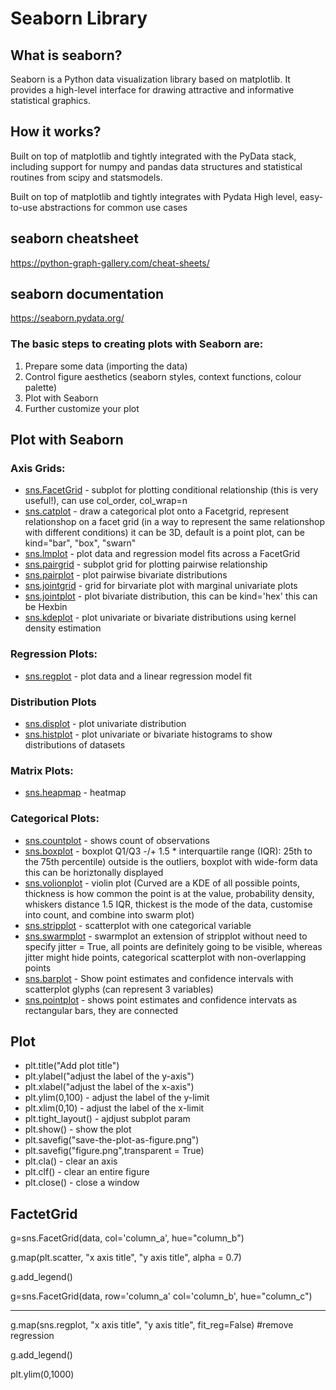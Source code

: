 # Seaborn Library

## What is seaborn?
Seaborn is a Python data visualization library based on matplotlib. It provides a high-level interface for drawing attractive and informative statistical graphics.

## How it works?
Built on top of matplotlib and tightly integrated with the PyData stack, including support for numpy and pandas data structures and statistical routines from scipy and statsmodels.

Built on top of matplotlib and tightly integrates with Pydata
High level, easy-to-use abstractions for common use cases

## seaborn cheatsheet
https://python-graph-gallery.com/cheat-sheets/

## seaborn documentation
https://seaborn.pydata.org/

### The basic steps to creating plots with Seaborn are:
 1. Prepare some data (importing the data)
 2. Control figure aesthetics (seaborn styles, context functions, colour palette)
 3. Plot with Seaborn
 4. Further customize your plot

## Plot with Seaborn
### Axis Grids: 
 * [sns.FacetGrid](https://seaborn.pydata.org/generated/seaborn.FacetGrid.html) - subplot for plotting conditional relationship (this is very useful!), can use col_order, col_wrap=n
 * [sns.catplot](https://seaborn.pydata.org/generated/seaborn.catplot.html) - draw a categorical plot onto a Facetgrid, represent relationshop on a facet grid (in a way to represent the same relationshop with different conditions) it can be 3D, default is a point plot, can be kind="bar", "box", "swarn" 
 * [sns.lmplot](https://seaborn.pydata.org/generated/seaborn.lmplot.html) - plot data and regression model fits across a FacetGrid
 * [sns.pairgrid](https://seaborn.pydata.org/generated/seaborn.PairGrid.html) - subplot grid for plotting pairwise relationship
 * [sns.pairplot](https://seaborn.pydata.org/generated/seaborn.pairplot.html) - plot pairwise bivariate distributions
 * [sns.jointgrid](https://seaborn.pydata.org/generated/seaborn.JointGrid.html) - grid for birvariate plot with marginal univariate plots
 * [sns.jointplot](http://seaborn.pydata.org/generated/seaborn.jointplot.html) - plot bivariate distribution, this can be kind='hex' this can be Hexbin
 * [sns.kdeplot](https://seaborn.pydata.org/generated/seaborn.kdeplot.html) - plot univariate or bivariate distributions using kernel density estimation

### Regression Plots:
 * [sns.regplot](https://seaborn.pydata.org/generated/seaborn.regplot.html) - plot data and a linear regression model fit

### Distribution Plots
 * [sns.displot](https://seaborn.pydata.org/generated/seaborn.displot.html) - plot univariate distribution
 * [sns.histplot](https://seaborn.pydata.org/generated/seaborn.histplot.html) - plot univariate or bivariate histograms to show distributions of datasets
 
### Matrix Plots:
 * [sns.heapmap](https://seaborn.pydata.org/generated/seaborn.heatmap.html) - heatmap
 
### Categorical Plots:
 * [sns.countplot](https://seaborn.pydata.org/generated/seaborn.countplot.html) - shows count of observations
 * [sns.boxplot](https://seaborn.pydata.org/generated/seaborn.boxplot.html) - boxplot Q1/Q3 -/+  1.5 * interquartile range (IQR): 25th to the 75th percentile) outside is the outliers, boxplot with wide-form data this can be horiztonally displayed
 * [sns.volionplot](https://seaborn.pydata.org/generated/seaborn.violinplot.html) - violin plot (Curved are a KDE of all possible points, thickness is how common the point is at the value, probability density, whiskers distance 1.5 IQR, thickest is the mode of the data, customise into count, and combine into swarm plot)
 * [sns.stripplot](https://seaborn.pydata.org/generated/seaborn.stripplot.html) - scatterplot with one categorical variable
 * [sns.swarmplot](https://seaborn.pydata.org/generated/seaborn.swarmplot.html) - swarmplot an extension of stripplot without need to specify jitter = True, all points are definitely going to be visible, whereas jitter might hide points, categorical scatterplot with non-overlapping points
 * [sns.barplot](https://seaborn.pydata.org/generated/seaborn.barplot.html) - Show point estimates and confidence intervals with scatterplot glyphs (can represent 3 variables)
 * [sns.pointplot](https://seaborn.pydata.org/generated/seaborn.pointplot.html) - shows point estimates and confidence intervats as rectangular bars, they are connected

## Plot
 * plt.title("Add plot title")
 * plt.ylabel("adjust the label of the y-axis")
 * plt.xlabel("adjust the label of the x-axis")
 * plt.ylim(0,100) - adjust the label of the y-limit
 * plt.xlim(0,10) - adjust the label of the x-limit
 * plt.tight_layout() - ajdjust subplot param
 * plt.show() - show the plot
 * plt.savefig("save-the-plot-as-figure.png")
 * plt.savefig("figure.png",transparent = True)
 * plt.cla() - clear an axis
 * plt.clf() - clear an entire figure
 * plt.close() - close a window

## FactetGrid
g=sns.FacetGrid(data, col='column_a', hue="column_b")

g.map(plt.scatter, "x axis title", "y axis title", alpha = 0.7)

g.add_legend()

g=sns.FacetGrid(data, row='column_a' col='column_b', hue="column_c")

___

g.map(sns.regplot, "x axis title", "y axis title", fit_reg=False) #remove regression

g.add_legend()

plt.ylim(0,1000)
